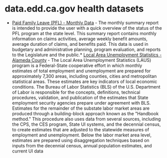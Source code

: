 # data.edd.ca.gov health datasets
* [Paid Family Leave (PFL) - Monthly Data](https://data.edd.ca.gov/d/r95e-fvkm) - The monthly summary report is intended to provide the user with a quick overview of the status of the PFL program at the state level. This summary report contains monthly information on claims activities, average weekly benefit amounts, average duration of claims, and benefits paid. This data is used in budgetary and administrative planning, program evaluation, and reports to the Legislature and the public.* [Local Area Unemployment Statistics - Alameda County](https://data.edd.ca.gov/d/btnk-tup7) - The Local Area Unemployment Statistics (LAUS) program is a Federal-State cooperative effort in which monthly estimates of total employment and unemployment are prepared for approximately 7,300 areas, including counties, cities and metropolitan statistical areas. These estimates are key indicators of local economic conditions. The Bureau of Labor Statistics (BLS) of the U.S. Department of Labor is responsible for the concepts, definitions, technical procedures, validation, and publication of the estimates that State employment security agencies prepare under agreement with BLS. Estimates for the remainder of the substate labor market areas are produced through a building-block approach known as the "Handbook method." This procedure also uses data from several sources, including the CPS, the CES program, State UI systems, and the decennial census, to create estimates that are adjusted to the statewide measures of employment and unemployment. Below the labor market area level, estimates are prepared using disaggregation techniques based on inputs from the decennial census, annual population estimates, and current UI data